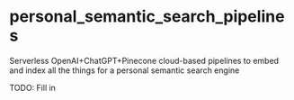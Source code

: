 # personal_semantic_search_pipelines
Serverless OpenAI+ChatGPT+Pinecone cloud-based pipelines to embed and index all the things for a personal semantic search engine

TODO: Fill in

